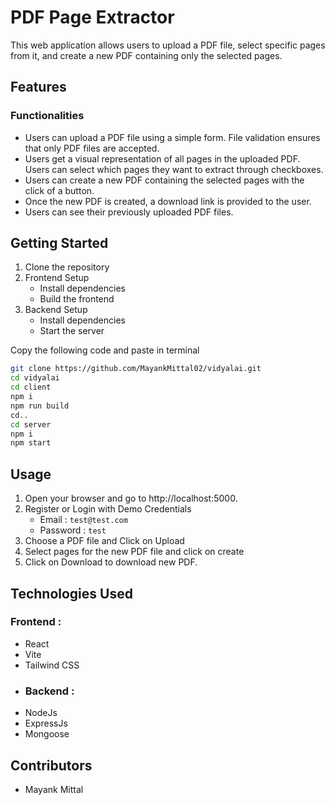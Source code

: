 # PDF Page Extractor

This web application allows users to upload a PDF file, select specific pages from it, and create a new PDF containing only the selected pages.

## Features

### Functionalities

- Users can upload a PDF file using a simple form. File validation ensures that only PDF files are accepted.
- Users get a visual representation of all pages in the uploaded PDF. Users can select which pages they want to extract through checkboxes.
- Users can create a new PDF containing the selected pages with the click of a button.
- Once the new PDF is created, a download link is provided to the user.
- Users can see their previously uploaded PDF files.

## Getting Started

1. Clone the repository
2. Frontend Setup
   - Install dependencies
   - Build the frontend
3. Backend Setup
   - Install dependencies
   - Start the server

Copy the following code and paste in terminal

```bash
git clone https://github.com/MayankMittal02/vidyalai.git
cd vidyalai
cd client
npm i
npm run build
cd..
cd server
npm i
npm start
```

## Usage

1. Open your browser and go to http://localhost:5000.
2. Register or Login with Demo Credentials
   - Email : `test@test.com`
   - Password : `test`
3. Choose a PDF file and Click on Upload
4. Select pages for the new PDF file and click on create
5. Click on Download to download new PDF.

## Technologies Used

### Frontend :

- React
- Vite
- Tailwind CSS
- ### Backend :
- NodeJs
- ExpressJs
- Mongoose

## Contributors

- Mayank Mittal
